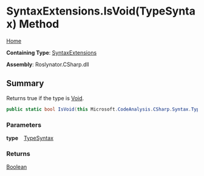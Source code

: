 # SyntaxExtensions\.IsVoid\(TypeSyntax\) Method

[Home](../../../../README.md)

**Containing Type**: [SyntaxExtensions](../README.md)

**Assembly**: Roslynator\.CSharp\.dll

## Summary

Returns true if the type is [Void](https://docs.microsoft.com/en-us/dotnet/api/system.void)\.

```csharp
public static bool IsVoid(this Microsoft.CodeAnalysis.CSharp.Syntax.TypeSyntax type)
```

### Parameters

**type** &ensp; [TypeSyntax](https://docs.microsoft.com/en-us/dotnet/api/microsoft.codeanalysis.csharp.syntax.typesyntax)

### Returns

[Boolean](https://docs.microsoft.com/en-us/dotnet/api/system.boolean)

